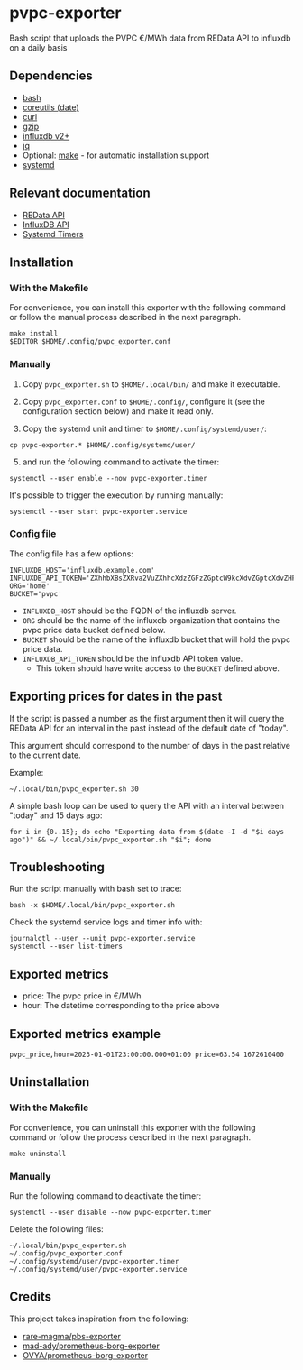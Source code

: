 # pvpc-exporter

Bash script that uploads the PVPC €/MWh data from REData API to influxdb on a daily basis

## Dependencies

- [bash](https://www.gnu.org/software/bash/)
- [coreutils (date)](https://www.gnu.org/software/coreutils/)
- [curl](https://curl.se/)
- [gzip](https://www.gnu.org/software/gzip/)
- [influxdb v2+](https://docs.influxdata.com/influxdb/v2.6/)
- [jq](https://stedolan.github.io/jq/)
- Optional: [make](https://www.gnu.org/software/make/) - for automatic installation support
- [systemd](https://systemd.io/)

## Relevant documentation

- [REData API](https://www.ree.es/en/apidatos)
- [InfluxDB API](https://docs.influxdata.com/influxdb/v2.6/write-data/developer-tools/api/)
- [Systemd Timers](https://www.freedesktop.org/software/systemd/man/systemd.timer.html)

## Installation

### With the Makefile

For convenience, you can install this exporter with the following command or follow the manual process described in the next paragraph.

```
make install
$EDITOR $HOME/.config/pvpc_exporter.conf
```

### Manually

1. Copy `pvpc_exporter.sh` to `$HOME/.local/bin/` and make it executable.

2. Copy `pvpc_exporter.conf` to `$HOME/.config/`, configure it (see the configuration section below) and make it read only.

3. Copy the systemd unit and timer to `$HOME/.config/systemd/user/`:

```
cp pvpc-exporter.* $HOME/.config/systemd/user/
```

5. and run the following command to activate the timer:

```
systemctl --user enable --now pvpc-exporter.timer
```

It's possible to trigger the execution by running manually:

```
systemctl --user start pvpc-exporter.service
```

### Config file

The config file has a few options:

```
INFLUXDB_HOST='influxdb.example.com'
INFLUXDB_API_TOKEN='ZXhhbXBsZXRva2VuZXhhcXdzZGFzZGptcW9kcXdvZGptcXdvZHF3b2RqbXF3ZHFhc2RhCg=='
ORG='home'
BUCKET='pvpc'
```

- `INFLUXDB_HOST` should be the FQDN of the influxdb server.
- `ORG` should be the name of the influxdb organization that contains the pvpc price data bucket defined below.
- `BUCKET` should be the name of the influxdb bucket that will hold the pvpc price data.
- `INFLUXDB_API_TOKEN` should be the influxdb API token value.
  - This token should have write access to the `BUCKET` defined above.

## Exporting prices for dates in the past

If the script is passed a number as the first argument then it will query the REData API for an interval in the past instead of the default date of "today".

This argument should correspond to the number of days in the past relative to the current date.

Example:

```
~/.local/bin/pvpc_exporter.sh 30
```

A simple bash loop can be used to query the API with an interval between "today" and 15 days ago:

```
for i in {0..15}; do echo "Exporting data from $(date -I -d "$i days ago")" && ~/.local/bin/pvpc_exporter.sh "$i"; done
```

## Troubleshooting

Run the script manually with bash set to trace:

```
bash -x $HOME/.local/bin/pvpc_exporter.sh
```

Check the systemd service logs and timer info with:

```
journalctl --user --unit pvpc-exporter.service
systemctl --user list-timers
```

## Exported metrics

- price: The pvpc price in €/MWh
- hour: The datetime corresponding to the price above

## Exported metrics example

```
pvpc_price,hour=2023-01-01T23:00:00.000+01:00 price=63.54 1672610400
```

## Uninstallation

### With the Makefile

For convenience, you can uninstall this exporter with the following command or follow the process described in the next paragraph.

```
make uninstall
```

### Manually

Run the following command to deactivate the timer:

```
systemctl --user disable --now pvpc-exporter.timer
```

Delete the following files:

```
~/.local/bin/pvpc_exporter.sh
~/.config/pvpc_exporter.conf
~/.config/systemd/user/pvpc-exporter.timer
~/.config/systemd/user/pvpc-exporter.service
```

## Credits

This project takes inspiration from the following:

- [rare-magma/pbs-exporter](https://github.com/rare-magma/pbs-exporter)
- [mad-ady/prometheus-borg-exporter](https://github.com/mad-ady/prometheus-borg-exporter)
- [OVYA/prometheus-borg-exporter](https://github.com/OVYA/prometheus-borg-exporter)
